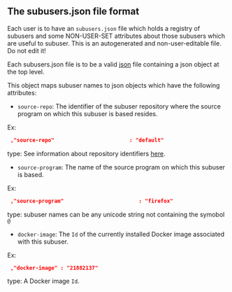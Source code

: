 The subusers.json file format
--------------------------------

Each user is to have an `subusers.json` file which holds a registry of subusers and some NON-USER-SET attributes about those subusers which are useful to subuser.  This is an autogenerated and non-user-editable file.  Do not edit it!

Each subusers.json file is to be a valid [json](http://www.ecma-international.org/publications/files/ECMA-ST/ECMA-404.pdf) file containing a json object at the top level.

This object maps subuser names to json objects which have the following attributes:

 * `source-repo`: The identifier of the subuser repository where the source program on which this subuser is based resides.

  Ex:

  ````json
   ,"source-repo"                        : "default"
  ````

  type: See information about repository identifiers [here](repositories-dot-json-file-format.md).

 * `source-program`: The name of the source program on which this subuser is based.

  Ex:

  ````json
   ,"source-program"                        : "firefox"
  ````

  type: subuser names can be any unicode string not containing the symobol `@`

 * `docker-image`: The `Id` of the currently installed Docker image associated with this subuser.

  Ex:

  ````json
   ,"docker-image" : "21882137"
  ````

  type: A Docker image `Id`.

